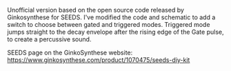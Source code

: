Unofficial version based on the open source code released by Ginkosynthese for SEEDS. I've modified the code and schematic to add a switch to choose between gated and triggered modes. Triggered mode jumps straight to the decay envelope after the rising edge of the Gate pulse, to create a percussive sound.

SEEDS page on the GinkoSynthese website:
https://www.ginkosynthese.com/product/1070475/seeds-diy-kit
